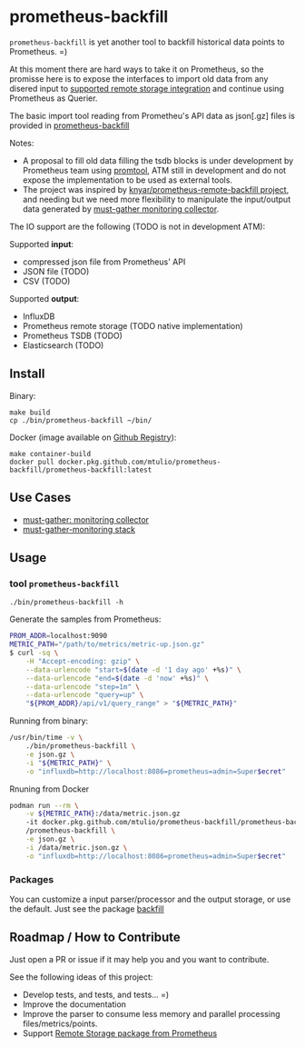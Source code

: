 # prometheus-backfill

`prometheus-backfill` is yet another tool to backfill historical data points to Prometheus. =)

At this moment there are hard ways to take it on Prometheus, so the promisse here is to expose the interfaces to import old data from any disered input to [supported remote storage integration](https://prometheus.io/docs/operating/integrations/#remote-endpoints-and-storage) and continue using Prometheus as Querier.

The basic import tool reading from Prometheu's API data as json[.gz] files is provided in [prometheus-backfill](./cmd/prometheus-backfill)

Notes:
- A proposal to fill old data filling the tsdb blocks is under development by Prometheus team using [promtool](https://github.com/prometheus/prometheus/tree/main/cmd/promtool), ATM still in development and do not expose the implementation to be used as external tools.
- The project was inspired by [knyar/prometheus-remote-backfill project](https://github.com/knyar/prometheus-remote-backfill/blob/master/promremotewrite/promremotewrite.go), and needing but we need more flexibility to manipulate the input/output data generated by [must-gather monitoring collector](https://github.com/mtulio/must-gather-monitoring/tree/master/must-gather).

The IO support are the following (TODO is not in development ATM):

Supported **input**:
- compressed json file from Prometheus' API
- JSON file (TODO)
- CSV (TODO)

Supported **output**:
- InfluxDB
- Prometheus remote storage (TODO native implementation)
- Prometheus TSDB (TODO)
- Elasticsearch (TODO)

## Install

Binary:

~~~
make build
cp ./bin/prometheus-backfill ~/bin/
~~~

Docker (image available on [Github Registry](https://github.com/mtulio/prometheus-backfill/packages/688087)):

~~~
make container-build
docker pull docker.pkg.github.com/mtulio/prometheus-backfill/prometheus-backfill:latest
~~~

## Use Cases

- [must-gather: monitoring collector](https://github.com/mtulio/must-gather-monitoring/tree/master/must-gather)
- [must-gather-monitoring stack](https://github.com/mtulio/must-gather-monitoring)

## Usage

### tool `prometheus-backfill`

`./bin/prometheus-backfill -h`

Generate the samples from Prometheus:

~~~bash
PROM_ADDR=localhost:9090
METRIC_PATH="/path/to/metrics/metric-up.json.gz"
$ curl -sq \
    -H "Accept-encoding: gzip" \
    --data-urlencode "start=$(date -d '1 day ago' +%s)" \
    --data-urlencode "end=$(date -d 'now' +%s)" \
    --data-urlencode "step=1m" \
    --data-urlencode "query=up" \
    "${PROM_ADDR}/api/v1/query_range" > "${METRIC_PATH}"
~~~

Running from binary:

~~~bash
/usr/bin/time -v \
    ./bin/prometheus-backfill \
    -e json.gz \
    -i "${METRIC_PATH}" \
    -o "influxdb=http://localhost:8086=prometheus=admin=Super$ecret"
~~~

Rnuning from Docker

~~~bash
podman run --rm \
    -v ${METRIC_PATH}:/data/metric.json.gz
    -it docker.pkg.github.com/mtulio/prometheus-backfill/prometheus-backfill:latest \
    /prometheus-backfill \
    -e json.gz \
    -i /data/metric.json.gz \
    -o "influxdb=http://localhost:8086=prometheus=admin=Super$ecret"
~~~

### Packages

You can customize a input parser/processor and the output storage, or use the default. Just see the package [backfill](./backfill/)

## Roadmap / How to Contribute

Just open a PR or issue if it may help you and you want to contribute.

See the following ideas of this project:

- Develop tests, and tests, and tests... =)
- Improve the documentation
- Improve the parser to consume less memory and parallel processing files/metrics/points.
- Support [Remote Storage package from Prometheus](https://github.com/prometheus/prometheus/tree/main/storage/remote)